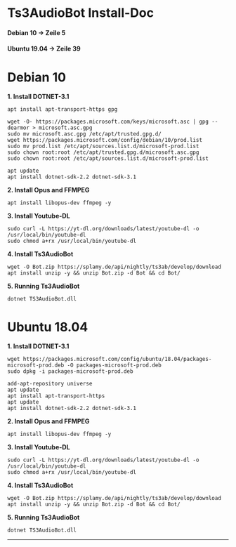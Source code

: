 # Ts3AudioBot Install-Doc
#### Debian 10 -> Zeile 5
#### Ubuntu 19.04 -> Zeile 39


# Debian 10
**1. Install DOTNET-3.1**
```
apt install apt-transport-https gpg

wget -O- https://packages.microsoft.com/keys/microsoft.asc | gpg --dearmor > microsoft.asc.gpg
sudo mv microsoft.asc.gpg /etc/apt/trusted.gpg.d/
wget https://packages.microsoft.com/config/debian/10/prod.list
sudo mv prod.list /etc/apt/sources.list.d/microsoft-prod.list
sudo chown root:root /etc/apt/trusted.gpg.d/microsoft.asc.gpg
sudo chown root:root /etc/apt/sources.list.d/microsoft-prod.list

apt update
apt install dotnet-sdk-2.2 dotnet-sdk-3.1
```

**2. Install Opus and FFMPEG**

```apt install libopus-dev ffmpeg -y```

**3. Install Youtube-DL**
```
sudo curl -L https://yt-dl.org/downloads/latest/youtube-dl -o /usr/local/bin/youtube-dl
sudo chmod a+rx /usr/local/bin/youtube-dl
```

**4. Install Ts3AudioBot**
```
wget -O Bot.zip https://splamy.de/api/nightly/ts3ab/develop/download
apt install unzip -y && unzip Bot.zip -d Bot && cd Bot/
```

**5. Running Ts3AudioBot**

`dotnet TS3AudioBot.dll`

# Ubuntu 18.04
**1. Install DOTNET-3.1**
```
wget https://packages.microsoft.com/config/ubuntu/18.04/packages-microsoft-prod.deb -O packages-microsoft-prod.deb
sudo dpkg -i packages-microsoft-prod.deb

add-apt-repository universe
apt update
apt install apt-transport-https
apt update
apt install dotnet-sdk-2.2 dotnet-sdk-3.1
```

**2. Install Opus and FFMPEG**

```apt install libopus-dev ffmpeg -y```

**3. Install Youtube-DL**
```
sudo curl -L https://yt-dl.org/downloads/latest/youtube-dl -o /usr/local/bin/youtube-dl
sudo chmod a+rx /usr/local/bin/youtube-dl
```

**4. Install Ts3AudioBot**
```
wget -O Bot.zip https://splamy.de/api/nightly/ts3ab/develop/download
apt install unzip -y && unzip Bot.zip -d Bot && cd Bot/
```

**5. Running Ts3AudioBot**

```dotnet TS3AudioBot.dll```  

___